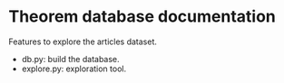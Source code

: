 # Theorem database documentation

Features to explore the articles dataset.

* db.py: build the database.
* explore.py: exploration tool.
